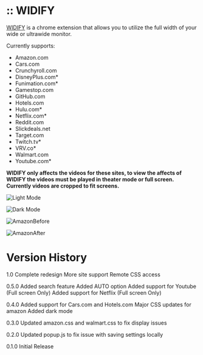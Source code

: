 # :: WIDIFY

<p><a href="https://chrome.google.com/webstore/detail/widify/lleehngfgcgobejafenllbianegnnefc">WIDIFY</a> is a chrome
  extension that allows you to utilize the full width of your wide or ultrawide monitor.</p>

Currently supports:
- Amazon.com
- Cars.com
- Crunchyroll.com
- DisneyPlus.com*
- Funimation.com*
- Gamestop.com
- GitHub.com
- Hotels.com
- Hulu.com*
- Netflix.com*
- Reddit.com
- Slickdeals.net
- Target.com
- Twitch.tv*
- VRV.co*
- Walmart.com
- Youtube.com*

**WIDIFY only affects the videos for these sites, to view the affects of WIDIFY the videos must be played in theater mode or full screen. Currently videos are cropped to fit screens.**


![Light Mode](https://user-images.githubusercontent.com/31900031/214180144-df0cfeb2-07de-4443-a764-00abf24e7afc.png)

![Dark Mode](https://user-images.githubusercontent.com/31900031/214180161-4e37a0d2-bdf4-4f71-a04a-7b6138c64e49.png)


![AmazonBefore](https://user-images.githubusercontent.com/31900031/214180103-17d24c9a-4c23-4646-bac2-b7c7858313d2.png)

![AmazonAfter](https://user-images.githubusercontent.com/31900031/214180115-6e64e9ad-bbda-49a1-9aaf-fcf8235987fa.png)


# Version History

1.0
Complete redesign
More site support
Remote CSS access

0.5.0
Added search feature
Added AUTO option
Added support for Youtube (Full screen Only)
Added support for Netflix (Full screen Only)

0.4.0
Added support for Cars.com and Hotels.com
Major CSS updates for amazon
Added dark mode

0.3.0
Updated amazon.css and walmart.css to fix display issues

0.2.0
Updated popup.js to fix issue with saving settings locally

0.1.0
Initial Release
